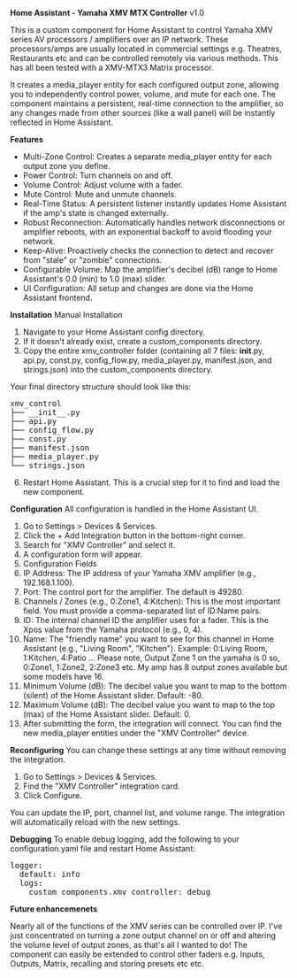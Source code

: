 **Home Assistant - Yamaha XMV MTX Controller** v1.0

This is a custom component for Home Assistant to control Yamaha XMV series AV processors / amplifiers over an IP network.  These processors/amps are usually located in commercial settings e.g. Theatres, Restaurants etc and can be controlled remotely via various methods.  This has all been tested with a XMV-MTX3 Matrix processor.

It creates a media_player entity for each configured output zone, allowing you to independently control power, volume, and mute for each one. The component maintains a persistent, real-time connection to the amplifier, so any changes made from other sources (like a wall panel) will be instantly reflected in Home Assistant.

**Features**

- Multi-Zone Control: Creates a separate media_player entity for each output zone you define.
- Power Control: Turn channels on and off.
- Volume Control: Adjust volume with a fader.
- Mute Control: Mute and unmute channels.
- Real-Time Status: A persistent listener instantly updates Home Assistant if the amp's state is changed externally.
- Robust Reconnection: Automatically handles network disconnections or amplifier reboots, with an exponential backoff to avoid flooding your network.
- Keep-Alive: Proactively checks the connection to detect and recover from "stale" or "zombie" connections.
- Configurable Volume: Map the amplifier's decibel (dB) range to Home Assistant's 0.0 (min) to 1.0 (max) slider.
- UI Configuration: All setup and changes are done via the Home Assistant frontend.

**Installation**
Manual Installation

1. Navigate to your Home Assistant config directory.
2. If it doesn't already exist, create a custom_components directory.
3. Copy the entire xmv_controller folder (containing all 7 files: __init__.py, api.py, const.py, config_flow.py, media_player.py, manifest.json, and strings.json) into the custom_components directory.

Your final directory structure should look like this:

<pre>
xmv_control
├── __init__.py
├── api.py
├── config_flow.py
├── const.py
├── manifest.json
├── media_player.py
└── strings.json
</pre>
6. Restart Home Assistant. This is a crucial step for it to find and load the new component.

**Configuration**
All configuration is handled in the Home Assistant UI.

1. Go to Settings > Devices & Services.
2. Click the + Add Integration button in the bottom-right corner.
3. Search for "XMV Controller" and select it.
4. A configuration form will appear.
5. Configuration Fields
6. IP Address: The IP address of your Yamaha XMV amplifier (e.g., 192.168.1.100).
7. Port: The control port for the amplifier. The default is 49280.
8. Channels / Zones (e.g., 0:Zone1, 4:Kitchen): This is the most important field. You must provide a comma-separated list of ID:Name pairs.
9. ID: The internal channel ID the amplifier uses for a fader. This is the Xpos value from the Yamaha protocol (e.g., 0, 4).
10. Name: The "friendly name" you want to see for this channel in Home Assistant (e.g., "Living Room", "Kitchen").
Example: 0:Living Room, 1:Kitchen, 4:Patio   ... Please note, Output Zone 1 on the yamaha is 0  so, 0:Zone1, 1:Zone2, 2:Zone3 etc.  My amp has 8 output zones available but some models have 16.
12. Minimum Volume (dB): The decibel value you want to map to the bottom (silent) of the Home Assistant slider. Default: -80.
13. Maximum Volume (dB): The decibel value you want to map to the top (max) of the Home Assistant slider. Default: 0.
14. After submitting the form, the integration will connect. You can find the new media_player entities under the "XMV Controller" device.

**Reconfiguring**
You can change these settings at any time without removing the integration.

1. Go to Settings > Devices & Services.
2. Find the "XMV Controller" integration card.
3. Click Configure.

You can update the IP, port, channel list, and volume range. The integration will automatically reload with the new settings.

**Debugging**
To enable debug logging, add the following to your configuration.yaml file and restart Home Assistant:

<pre>
logger:
  default: info
  logs:
    custom_components.xmv_controller: debug
</pre>

**Future enhancemenets**

Nearly all of the functions of the XMV series can be controlled over IP.  I've just concentrated on turning a zone output channel on or off and altering the volume level of output zones, as that's all I wanted to do!
The component can easily be extended to control other faders e.g. Inputs, Outputs, Matrix, recalling and storing presets etc etc.
